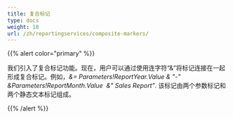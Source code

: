 ```yaml
---
title: 复合标记
type: docs
weight: 10
url: /zh/reportingservices/composite-markers/
---
```


{{% alert color="primary" %}} 

我们引入了复合标记功能。现在，用户可以通过使用连字符“&”将标记连接在一起形成复合标记。例如，*&= Parameters!ReportYear.Value & "-" &Parameters!ReportMonth.Value  &" Sales Report"*. 该标记由两个参数标记和两个静态文本标记组成。

{{% /alert %}}
